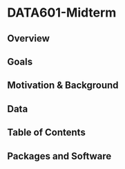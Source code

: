 # DATA601-Midterm

## Overview

## Goals

## Motivation & Background

## Data

## Table of Contents

## Packages and Software